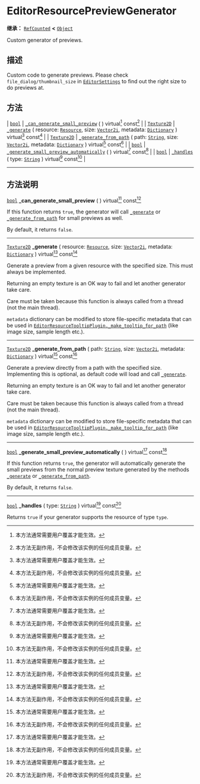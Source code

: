 <!-- ⚠ 请勿编辑本文件 ⚠ -->
<!-- 本文档使用脚本从 WeDot 引擎源码仓库生成。 -->
<!-- 生成脚本：https://github.com/WeDot-Engine/WeDot/tree/4.3/doc/tools/make_md.py； -->
<!-- 原文件：https://github.com/WeDot-Engine/WeDot/tree/4.3/doc/classes/EditorResourcePreviewGenerator.xml。 -->

<div id="_class_editorresourcepreviewgenerator"></div>

# EditorResourcePreviewGenerator

**继承：** [`RefCounted`](class_refcounted.md) **<** [`Object`](class_object.md)

Custom generator of previews.

## 描述

Custom code to generate previews. Please check `file_dialog/thumbnail_size` in [`EditorSettings`](class_editorsettings.md) to find out the right size to do previews at.

## 方法

| [`bool`](class_bool.md)           | [`_can_generate_small_preview`](#class_editorresourcepreviewgenerator_private_method__can_generate_small_preview) ( ) virtual[^virtual] const[^const]                                                                                                         |
| [`Texture2D`](class_texture2d.md) | [`_generate`](#class_editorresourcepreviewgenerator_private_method__generate) ( resource: [`Resource`](class_resource.md), size: [`Vector2i`](class_vector2i.md), metadata: [`Dictionary`](class_dictionary.md) ) virtual[^virtual] const[^const]             |
| [`Texture2D`](class_texture2d.md) | [`_generate_from_path`](#class_editorresourcepreviewgenerator_private_method__generate_from_path) ( path: [`String`](class_string.md), size: [`Vector2i`](class_vector2i.md), metadata: [`Dictionary`](class_dictionary.md) ) virtual[^virtual] const[^const] |
| [`bool`](class_bool.md)           | [`_generate_small_preview_automatically`](#class_editorresourcepreviewgenerator_private_method__generate_small_preview_automatically) ( ) virtual[^virtual] const[^const]                                                                                     |
| [`bool`](class_bool.md)           | [`_handles`](#class_editorresourcepreviewgenerator_private_method__handles) ( type: [`String`](class_string.md) ) virtual[^virtual] const[^const]                                                                                                             |

<!-- rst-class:: classref-section-separator -->

---

## 方法说明

<div id="_class_editorresourcepreviewgenerator_private_method__can_generate_small_preview"></div>

[`bool`](class_bool.md) **_can_generate_small_preview** ( ) virtual[^virtual] const[^const]<div id="class_editorresourcepreviewgenerator_private_method__can_generate_small_preview"></div>

If this function returns `true`, the generator will call [`_generate`](#class_editorresourcepreviewgenerator_private_method__generate) or [`_generate_from_path`](#class_editorresourcepreviewgenerator_private_method__generate_from_path) for small previews as well.

By default, it returns `false`.

<!-- rst-class:: classref-item-separator -->

---

<div id="_class_editorresourcepreviewgenerator_private_method__generate"></div>

[`Texture2D`](class_texture2d.md) **_generate** ( resource: [`Resource`](class_resource.md), size: [`Vector2i`](class_vector2i.md), metadata: [`Dictionary`](class_dictionary.md) ) virtual[^virtual] const[^const]<div id="class_editorresourcepreviewgenerator_private_method__generate"></div>

Generate a preview from a given resource with the specified size. This must always be implemented.

Returning an empty texture is an OK way to fail and let another generator take care.

Care must be taken because this function is always called from a thread (not the main thread).

 `metadata` dictionary can be modified to store file-specific metadata that can be used in [`EditorResourceTooltipPlugin._make_tooltip_for_path`](#class_editorresourcetooltipplugin_private_method__make_tooltip_for_path) (like image size, sample length etc.).

<!-- rst-class:: classref-item-separator -->

---

<div id="_class_editorresourcepreviewgenerator_private_method__generate_from_path"></div>

[`Texture2D`](class_texture2d.md) **_generate_from_path** ( path: [`String`](class_string.md), size: [`Vector2i`](class_vector2i.md), metadata: [`Dictionary`](class_dictionary.md) ) virtual[^virtual] const[^const]<div id="class_editorresourcepreviewgenerator_private_method__generate_from_path"></div>

Generate a preview directly from a path with the specified size. Implementing this is optional, as default code will load and call [`_generate`](#class_editorresourcepreviewgenerator_private_method__generate).

Returning an empty texture is an OK way to fail and let another generator take care.

Care must be taken because this function is always called from a thread (not the main thread).

 `metadata` dictionary can be modified to store file-specific metadata that can be used in [`EditorResourceTooltipPlugin._make_tooltip_for_path`](#class_editorresourcetooltipplugin_private_method__make_tooltip_for_path) (like image size, sample length etc.).

<!-- rst-class:: classref-item-separator -->

---

<div id="_class_editorresourcepreviewgenerator_private_method__generate_small_preview_automatically"></div>

[`bool`](class_bool.md) **_generate_small_preview_automatically** ( ) virtual[^virtual] const[^const]<div id="class_editorresourcepreviewgenerator_private_method__generate_small_preview_automatically"></div>

If this function returns `true`, the generator will automatically generate the small previews from the normal preview texture generated by the methods [`_generate`](#class_editorresourcepreviewgenerator_private_method__generate) or [`_generate_from_path`](#class_editorresourcepreviewgenerator_private_method__generate_from_path).

By default, it returns `false`.

<!-- rst-class:: classref-item-separator -->

---

<div id="_class_editorresourcepreviewgenerator_private_method__handles"></div>

[`bool`](class_bool.md) **_handles** ( type: [`String`](class_string.md) ) virtual[^virtual] const[^const]<div id="class_editorresourcepreviewgenerator_private_method__handles"></div>

Returns `true` if your generator supports the resource of type `type`.

[^virtual]: 本方法通常需要用户覆盖才能生效。
[^const]: 本方法无副作用，不会修改该实例的任何成员变量。
[^vararg]: 本方法除了能接受在此处描述的参数外，还能够继续接受任意数量的参数。
[^constructor]: 本方法用于构造某个类型。
[^static]: 调用本方法无需实例，可直接使用类名进行调用。
[^operator]: 本方法描述的是使用本类型作为左操作数的有效运算符。
[^bitfield]: 这个值是由下列位标志构成位掩码的整数。
[^void]: 无返回值。
